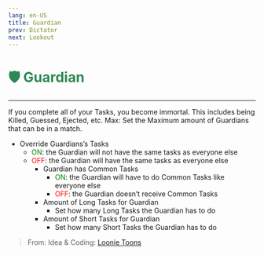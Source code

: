 ```yaml
---
lang: en-US
title: Guardian
prev: Dictator
next: Lookout
---
```


# <font color="#2d8855">🛡️ <b>Guardian</b></font> <Badge text="Power" type="tip" vertical="middle"/>
---

If you complete all of your Tasks, you become immortal. This includes being Killed, Guessed, Ejected, etc.
Max: Set the Maximum amount of Guardians that can be in a match.
* Override Guardians’s Tasks
  * <font color=green>ON</font>: the Guardian will not have the same tasks as everyone else
  * <font color=red>OFF</font>: the Guardian will have the same tasks as everyone else
    * Guardian has Common Tasks
      * <font color=green>ON</font>: the Guardian will have to do Common Tasks like everyone else
      * <font color=red>OFF</font>: the Guardian doesn’t receive Common Tasks
    * Amount of Long Tasks for Guardian
      * Set how many Long Tasks the Guardian has to do
    * Amount of Short Tasks for Guardian
      * Set how many Short Tasks the Guardian has to do

> From: Idea & Coding: [Loonie Toons](https://github.com/Loonie-Toons)